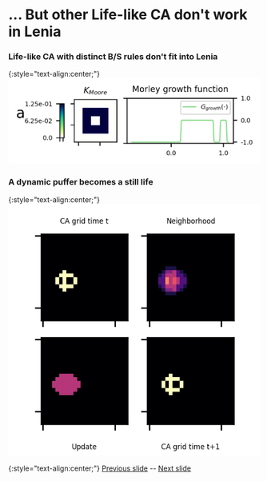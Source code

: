 # ... But other Life-like CA don't work in Lenia

### Life-like CA with distinct  B/S rules don't fit into Lenia

{:style="text-align:center;"}
![Morley rules in Lenia](https://raw.githubusercontent.com/riveSunder/yuca/master/assets/glaberish/morley_in_lenia.png)

### A dynamic puffer becomes a still life

{:style="text-align:center;"}
![Morley puffer in Lenia (doesn't work)](https://raw.githubusercontent.com/riveSunder/yuca/master/assets/glaberish/morley_puffer_lenia.gif)

{:style="text-align:center;"}
[Previous slide](https://rivesunder.github.io/yuca/g_slide_005) -- [Next slide](https://rivesunder.github.io/yuca/g_slide_007)
